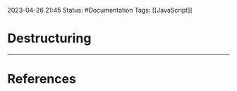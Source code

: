 2023-04-26 21:45
Status: #Documentation 
Tags: [[JavaScript]]

# Destructuring





---
# References
